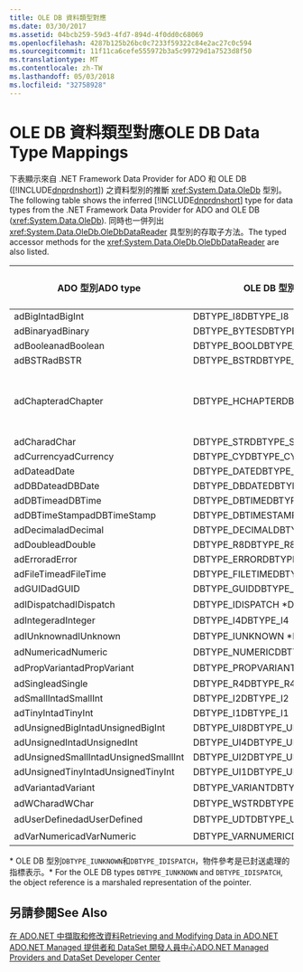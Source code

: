 ```yaml
---
title: OLE DB 資料類型對應
ms.date: 03/30/2017
ms.assetid: 04bcb259-59d3-4fd7-894d-4f0dd0c68069
ms.openlocfilehash: 4287b125b26bc0c7233f59322c84e2ac27c0c594
ms.sourcegitcommit: 11f11ca6cefe555972b3a5c99729d1a7523d8f50
ms.translationtype: MT
ms.contentlocale: zh-TW
ms.lasthandoff: 05/03/2018
ms.locfileid: "32758928"
---
```

# <a name="ole-db-data-type-mappings"></a><span data-ttu-id="7e44b-102">OLE DB 資料類型對應</span><span class="sxs-lookup"><span data-stu-id="7e44b-102">OLE DB Data Type Mappings</span></span>
<span data-ttu-id="7e44b-103">下表顯示來自 .NET Framework Data Provider for ADO 和 OLE DB ([!INCLUDE[dnprdnshort](../../../../includes/dnprdnshort-md.md)]) 之資料型別的推斷 <xref:System.Data.OleDb> 型別。</span><span class="sxs-lookup"><span data-stu-id="7e44b-103">The following table shows the inferred [!INCLUDE[dnprdnshort](../../../../includes/dnprdnshort-md.md)] type for data types from the .NET Framework Data Provider for ADO and OLE DB (<xref:System.Data.OleDb>).</span></span> <span data-ttu-id="7e44b-104">同時也一併列出 <xref:System.Data.OleDb.OleDbDataReader> 具型別的存取子方法。</span><span class="sxs-lookup"><span data-stu-id="7e44b-104">The typed accessor methods for the <xref:System.Data.OleDb.OleDbDataReader> are also listed.</span></span>  
  
|<span data-ttu-id="7e44b-105">ADO 型別</span><span class="sxs-lookup"><span data-stu-id="7e44b-105">ADO type</span></span>|<span data-ttu-id="7e44b-106">OLE DB 型別</span><span class="sxs-lookup"><span data-stu-id="7e44b-106">OLE DB type</span></span>|[!INCLUDE[dnprdnshort](../../../../includes/dnprdnshort-md.md)]<span data-ttu-id="7e44b-107"> 類型</span><span class="sxs-lookup"><span data-stu-id="7e44b-107"> type</span></span>|[!INCLUDE[dnprdnshort](../../../../includes/dnprdnshort-md.md)]<span data-ttu-id="7e44b-108"> 具型別的存取子</span><span class="sxs-lookup"><span data-stu-id="7e44b-108"> typed accessor</span></span>|  
|--------------|-----------------|----------------------------------------------------------------------|--------------------------------------------------------------------------------|  
|<span data-ttu-id="7e44b-109">adBigInt</span><span class="sxs-lookup"><span data-stu-id="7e44b-109">adBigInt</span></span>|<span data-ttu-id="7e44b-110">DBTYPE_I8</span><span class="sxs-lookup"><span data-stu-id="7e44b-110">DBTYPE_I8</span></span>|<span data-ttu-id="7e44b-111">Int64</span><span class="sxs-lookup"><span data-stu-id="7e44b-111">Int64</span></span>|<span data-ttu-id="7e44b-112">GetInt64()</span><span class="sxs-lookup"><span data-stu-id="7e44b-112">GetInt64()</span></span>|  
|<span data-ttu-id="7e44b-113">adBinary</span><span class="sxs-lookup"><span data-stu-id="7e44b-113">adBinary</span></span>|<span data-ttu-id="7e44b-114">DBTYPE_BYTES</span><span class="sxs-lookup"><span data-stu-id="7e44b-114">DBTYPE_BYTES</span></span>|<span data-ttu-id="7e44b-115">Byte[]</span><span class="sxs-lookup"><span data-stu-id="7e44b-115">Byte[]</span></span>|<span data-ttu-id="7e44b-116">GetBytes()</span><span class="sxs-lookup"><span data-stu-id="7e44b-116">GetBytes()</span></span>|  
|<span data-ttu-id="7e44b-117">adBoolean</span><span class="sxs-lookup"><span data-stu-id="7e44b-117">adBoolean</span></span>|<span data-ttu-id="7e44b-118">DBTYPE_BOOL</span><span class="sxs-lookup"><span data-stu-id="7e44b-118">DBTYPE_BOOL</span></span>|<span data-ttu-id="7e44b-119">Boolean</span><span class="sxs-lookup"><span data-stu-id="7e44b-119">Boolean</span></span>|<span data-ttu-id="7e44b-120">GetBoolean()</span><span class="sxs-lookup"><span data-stu-id="7e44b-120">GetBoolean()</span></span>|  
|<span data-ttu-id="7e44b-121">adBSTR</span><span class="sxs-lookup"><span data-stu-id="7e44b-121">adBSTR</span></span>|<span data-ttu-id="7e44b-122">DBTYPE_BSTR</span><span class="sxs-lookup"><span data-stu-id="7e44b-122">DBTYPE_BSTR</span></span>|<span data-ttu-id="7e44b-123">String</span><span class="sxs-lookup"><span data-stu-id="7e44b-123">String</span></span>|<span data-ttu-id="7e44b-124">GetString()</span><span class="sxs-lookup"><span data-stu-id="7e44b-124">GetString()</span></span>|  
|<span data-ttu-id="7e44b-125">adChapter</span><span class="sxs-lookup"><span data-stu-id="7e44b-125">adChapter</span></span>|<span data-ttu-id="7e44b-126">DBTYPE_HCHAPTER</span><span class="sxs-lookup"><span data-stu-id="7e44b-126">DBTYPE_HCHAPTER</span></span>|<span data-ttu-id="7e44b-127">透過 `DataReader` 支援。</span><span class="sxs-lookup"><span data-stu-id="7e44b-127">Supported through the `DataReader`.</span></span> <span data-ttu-id="7e44b-128">請參閱[使用 DataReader 擷取資料](../../../../docs/framework/data/adonet/retrieving-data-using-a-datareader.md)。</span><span class="sxs-lookup"><span data-stu-id="7e44b-128">See [Retrieving Data Using a DataReader](../../../../docs/framework/data/adonet/retrieving-data-using-a-datareader.md).</span></span>|<span data-ttu-id="7e44b-129">GetValue()</span><span class="sxs-lookup"><span data-stu-id="7e44b-129">GetValue()</span></span>|  
|<span data-ttu-id="7e44b-130">adChar</span><span class="sxs-lookup"><span data-stu-id="7e44b-130">adChar</span></span>|<span data-ttu-id="7e44b-131">DBTYPE_STR</span><span class="sxs-lookup"><span data-stu-id="7e44b-131">DBTYPE_STR</span></span>|<span data-ttu-id="7e44b-132">String</span><span class="sxs-lookup"><span data-stu-id="7e44b-132">String</span></span>|<span data-ttu-id="7e44b-133">GetString()</span><span class="sxs-lookup"><span data-stu-id="7e44b-133">GetString()</span></span>|  
|<span data-ttu-id="7e44b-134">adCurrency</span><span class="sxs-lookup"><span data-stu-id="7e44b-134">adCurrency</span></span>|<span data-ttu-id="7e44b-135">DBTYPE_CY</span><span class="sxs-lookup"><span data-stu-id="7e44b-135">DBTYPE_CY</span></span>|<span data-ttu-id="7e44b-136">Decimal</span><span class="sxs-lookup"><span data-stu-id="7e44b-136">Decimal</span></span>|<span data-ttu-id="7e44b-137">GetDecimal()</span><span class="sxs-lookup"><span data-stu-id="7e44b-137">GetDecimal()</span></span>|  
|<span data-ttu-id="7e44b-138">adDate</span><span class="sxs-lookup"><span data-stu-id="7e44b-138">adDate</span></span>|<span data-ttu-id="7e44b-139">DBTYPE_DATE</span><span class="sxs-lookup"><span data-stu-id="7e44b-139">DBTYPE_DATE</span></span>|<span data-ttu-id="7e44b-140">DateTime</span><span class="sxs-lookup"><span data-stu-id="7e44b-140">DateTime</span></span>|<span data-ttu-id="7e44b-141">GetDateTime()</span><span class="sxs-lookup"><span data-stu-id="7e44b-141">GetDateTime()</span></span>|  
|<span data-ttu-id="7e44b-142">adDBDate</span><span class="sxs-lookup"><span data-stu-id="7e44b-142">adDBDate</span></span>|<span data-ttu-id="7e44b-143">DBTYPE_DBDATE</span><span class="sxs-lookup"><span data-stu-id="7e44b-143">DBTYPE_DBDATE</span></span>|<span data-ttu-id="7e44b-144">DateTime</span><span class="sxs-lookup"><span data-stu-id="7e44b-144">DateTime</span></span>|<span data-ttu-id="7e44b-145">GetDateTime()</span><span class="sxs-lookup"><span data-stu-id="7e44b-145">GetDateTime()</span></span>|  
|<span data-ttu-id="7e44b-146">adDBTime</span><span class="sxs-lookup"><span data-stu-id="7e44b-146">adDBTime</span></span>|<span data-ttu-id="7e44b-147">DBTYPE_DBTIME</span><span class="sxs-lookup"><span data-stu-id="7e44b-147">DBTYPE_DBTIME</span></span>|<span data-ttu-id="7e44b-148">DateTime</span><span class="sxs-lookup"><span data-stu-id="7e44b-148">DateTime</span></span>|<span data-ttu-id="7e44b-149">GetDateTime()</span><span class="sxs-lookup"><span data-stu-id="7e44b-149">GetDateTime()</span></span>|  
|<span data-ttu-id="7e44b-150">adDBTimeStamp</span><span class="sxs-lookup"><span data-stu-id="7e44b-150">adDBTimeStamp</span></span>|<span data-ttu-id="7e44b-151">DBTYPE_DBTIMESTAMP</span><span class="sxs-lookup"><span data-stu-id="7e44b-151">DBTYPE_DBTIMESTAMP</span></span>|<span data-ttu-id="7e44b-152">DateTime</span><span class="sxs-lookup"><span data-stu-id="7e44b-152">DateTime</span></span>|<span data-ttu-id="7e44b-153">GetDateTime()</span><span class="sxs-lookup"><span data-stu-id="7e44b-153">GetDateTime()</span></span>|  
|<span data-ttu-id="7e44b-154">adDecimal</span><span class="sxs-lookup"><span data-stu-id="7e44b-154">adDecimal</span></span>|<span data-ttu-id="7e44b-155">DBTYPE_DECIMAL</span><span class="sxs-lookup"><span data-stu-id="7e44b-155">DBTYPE_DECIMAL</span></span>|<span data-ttu-id="7e44b-156">Decimal</span><span class="sxs-lookup"><span data-stu-id="7e44b-156">Decimal</span></span>|<span data-ttu-id="7e44b-157">GetDecimal()</span><span class="sxs-lookup"><span data-stu-id="7e44b-157">GetDecimal()</span></span>|  
|<span data-ttu-id="7e44b-158">adDouble</span><span class="sxs-lookup"><span data-stu-id="7e44b-158">adDouble</span></span>|<span data-ttu-id="7e44b-159">DBTYPE_R8</span><span class="sxs-lookup"><span data-stu-id="7e44b-159">DBTYPE_R8</span></span>|<span data-ttu-id="7e44b-160">Double</span><span class="sxs-lookup"><span data-stu-id="7e44b-160">Double</span></span>|<span data-ttu-id="7e44b-161">GetDouble()</span><span class="sxs-lookup"><span data-stu-id="7e44b-161">GetDouble()</span></span>|  
|<span data-ttu-id="7e44b-162">adError</span><span class="sxs-lookup"><span data-stu-id="7e44b-162">adError</span></span>|<span data-ttu-id="7e44b-163">DBTYPE_ERROR</span><span class="sxs-lookup"><span data-stu-id="7e44b-163">DBTYPE_ERROR</span></span>|<span data-ttu-id="7e44b-164">ExternalException</span><span class="sxs-lookup"><span data-stu-id="7e44b-164">ExternalException</span></span>|<span data-ttu-id="7e44b-165">GetValue()</span><span class="sxs-lookup"><span data-stu-id="7e44b-165">GetValue()</span></span>|  
|<span data-ttu-id="7e44b-166">adFileTime</span><span class="sxs-lookup"><span data-stu-id="7e44b-166">adFileTime</span></span>|<span data-ttu-id="7e44b-167">DBTYPE_FILETIME</span><span class="sxs-lookup"><span data-stu-id="7e44b-167">DBTYPE_FILETIME</span></span>|<span data-ttu-id="7e44b-168">DateTime</span><span class="sxs-lookup"><span data-stu-id="7e44b-168">DateTime</span></span>|<span data-ttu-id="7e44b-169">GetDateTime()</span><span class="sxs-lookup"><span data-stu-id="7e44b-169">GetDateTime()</span></span>|  
|<span data-ttu-id="7e44b-170">adGUID</span><span class="sxs-lookup"><span data-stu-id="7e44b-170">adGUID</span></span>|<span data-ttu-id="7e44b-171">DBTYPE_GUID</span><span class="sxs-lookup"><span data-stu-id="7e44b-171">DBTYPE_GUID</span></span>|<span data-ttu-id="7e44b-172">Guid</span><span class="sxs-lookup"><span data-stu-id="7e44b-172">Guid</span></span>|<span data-ttu-id="7e44b-173">GetGuid()</span><span class="sxs-lookup"><span data-stu-id="7e44b-173">GetGuid()</span></span>|  
|<span data-ttu-id="7e44b-174">adIDispatch</span><span class="sxs-lookup"><span data-stu-id="7e44b-174">adIDispatch</span></span>|<span data-ttu-id="7e44b-175">DBTYPE_IDISPATCH \*</span><span class="sxs-lookup"><span data-stu-id="7e44b-175">DBTYPE_IDISPATCH \*</span></span>|<span data-ttu-id="7e44b-176">物件</span><span class="sxs-lookup"><span data-stu-id="7e44b-176">Object</span></span>|<span data-ttu-id="7e44b-177">GetValue()</span><span class="sxs-lookup"><span data-stu-id="7e44b-177">GetValue()</span></span>|  
|<span data-ttu-id="7e44b-178">adInteger</span><span class="sxs-lookup"><span data-stu-id="7e44b-178">adInteger</span></span>|<span data-ttu-id="7e44b-179">DBTYPE_I4</span><span class="sxs-lookup"><span data-stu-id="7e44b-179">DBTYPE_I4</span></span>|<span data-ttu-id="7e44b-180">Int32</span><span class="sxs-lookup"><span data-stu-id="7e44b-180">Int32</span></span>|<span data-ttu-id="7e44b-181">GetInt32()</span><span class="sxs-lookup"><span data-stu-id="7e44b-181">GetInt32()</span></span>|  
|<span data-ttu-id="7e44b-182">adIUnknown</span><span class="sxs-lookup"><span data-stu-id="7e44b-182">adIUnknown</span></span>|<span data-ttu-id="7e44b-183">DBTYPE_IUNKNOWN \*</span><span class="sxs-lookup"><span data-stu-id="7e44b-183">DBTYPE_IUNKNOWN \*</span></span>|<span data-ttu-id="7e44b-184">物件</span><span class="sxs-lookup"><span data-stu-id="7e44b-184">Object</span></span>|<span data-ttu-id="7e44b-185">GetValue()</span><span class="sxs-lookup"><span data-stu-id="7e44b-185">GetValue()</span></span>|  
|<span data-ttu-id="7e44b-186">adNumeric</span><span class="sxs-lookup"><span data-stu-id="7e44b-186">adNumeric</span></span>|<span data-ttu-id="7e44b-187">DBTYPE_NUMERIC</span><span class="sxs-lookup"><span data-stu-id="7e44b-187">DBTYPE_NUMERIC</span></span>|<span data-ttu-id="7e44b-188">Decimal</span><span class="sxs-lookup"><span data-stu-id="7e44b-188">Decimal</span></span>|<span data-ttu-id="7e44b-189">GetDecimal()</span><span class="sxs-lookup"><span data-stu-id="7e44b-189">GetDecimal()</span></span>|  
|<span data-ttu-id="7e44b-190">adPropVariant</span><span class="sxs-lookup"><span data-stu-id="7e44b-190">adPropVariant</span></span>|<span data-ttu-id="7e44b-191">DBTYPE_PROPVARIANT</span><span class="sxs-lookup"><span data-stu-id="7e44b-191">DBTYPE_PROPVARIANT</span></span>|<span data-ttu-id="7e44b-192">物件</span><span class="sxs-lookup"><span data-stu-id="7e44b-192">Object</span></span>|<span data-ttu-id="7e44b-193">GetValue()</span><span class="sxs-lookup"><span data-stu-id="7e44b-193">GetValue()</span></span>|  
|<span data-ttu-id="7e44b-194">adSingle</span><span class="sxs-lookup"><span data-stu-id="7e44b-194">adSingle</span></span>|<span data-ttu-id="7e44b-195">DBTYPE_R4</span><span class="sxs-lookup"><span data-stu-id="7e44b-195">DBTYPE_R4</span></span>|<span data-ttu-id="7e44b-196">Single</span><span class="sxs-lookup"><span data-stu-id="7e44b-196">Single</span></span>|<span data-ttu-id="7e44b-197">GetFloat()</span><span class="sxs-lookup"><span data-stu-id="7e44b-197">GetFloat()</span></span>|  
|<span data-ttu-id="7e44b-198">adSmallInt</span><span class="sxs-lookup"><span data-stu-id="7e44b-198">adSmallInt</span></span>|<span data-ttu-id="7e44b-199">DBTYPE_I2</span><span class="sxs-lookup"><span data-stu-id="7e44b-199">DBTYPE_I2</span></span>|<span data-ttu-id="7e44b-200">Int16</span><span class="sxs-lookup"><span data-stu-id="7e44b-200">Int16</span></span>|<span data-ttu-id="7e44b-201">GetInt16()</span><span class="sxs-lookup"><span data-stu-id="7e44b-201">GetInt16()</span></span>|  
|<span data-ttu-id="7e44b-202">adTinyInt</span><span class="sxs-lookup"><span data-stu-id="7e44b-202">adTinyInt</span></span>|<span data-ttu-id="7e44b-203">DBTYPE_I1</span><span class="sxs-lookup"><span data-stu-id="7e44b-203">DBTYPE_I1</span></span>|<span data-ttu-id="7e44b-204">Byte</span><span class="sxs-lookup"><span data-stu-id="7e44b-204">Byte</span></span>|<span data-ttu-id="7e44b-205">GetByte()</span><span class="sxs-lookup"><span data-stu-id="7e44b-205">GetByte()</span></span>|  
|<span data-ttu-id="7e44b-206">adUnsignedBigInt</span><span class="sxs-lookup"><span data-stu-id="7e44b-206">adUnsignedBigInt</span></span>|<span data-ttu-id="7e44b-207">DBTYPE_UI8</span><span class="sxs-lookup"><span data-stu-id="7e44b-207">DBTYPE_UI8</span></span>|<span data-ttu-id="7e44b-208">UInt64</span><span class="sxs-lookup"><span data-stu-id="7e44b-208">UInt64</span></span>|<span data-ttu-id="7e44b-209">GetValue()</span><span class="sxs-lookup"><span data-stu-id="7e44b-209">GetValue()</span></span>|  
|<span data-ttu-id="7e44b-210">adUnsignedInt</span><span class="sxs-lookup"><span data-stu-id="7e44b-210">adUnsignedInt</span></span>|<span data-ttu-id="7e44b-211">DBTYPE_UI4</span><span class="sxs-lookup"><span data-stu-id="7e44b-211">DBTYPE_UI4</span></span>|<span data-ttu-id="7e44b-212">UInt32</span><span class="sxs-lookup"><span data-stu-id="7e44b-212">UInt32</span></span>|<span data-ttu-id="7e44b-213">GetValue()</span><span class="sxs-lookup"><span data-stu-id="7e44b-213">GetValue()</span></span>|  
|<span data-ttu-id="7e44b-214">adUnsignedSmallInt</span><span class="sxs-lookup"><span data-stu-id="7e44b-214">adUnsignedSmallInt</span></span>|<span data-ttu-id="7e44b-215">DBTYPE_UI2</span><span class="sxs-lookup"><span data-stu-id="7e44b-215">DBTYPE_UI2</span></span>|<span data-ttu-id="7e44b-216">UInt16</span><span class="sxs-lookup"><span data-stu-id="7e44b-216">UInt16</span></span>|<span data-ttu-id="7e44b-217">GetValue()</span><span class="sxs-lookup"><span data-stu-id="7e44b-217">GetValue()</span></span>|  
|<span data-ttu-id="7e44b-218">adUnsignedTinyInt</span><span class="sxs-lookup"><span data-stu-id="7e44b-218">adUnsignedTinyInt</span></span>|<span data-ttu-id="7e44b-219">DBTYPE_UI1</span><span class="sxs-lookup"><span data-stu-id="7e44b-219">DBTYPE_UI1</span></span>|<span data-ttu-id="7e44b-220">Byte</span><span class="sxs-lookup"><span data-stu-id="7e44b-220">Byte</span></span>|<span data-ttu-id="7e44b-221">GetByte()</span><span class="sxs-lookup"><span data-stu-id="7e44b-221">GetByte()</span></span>|  
|<span data-ttu-id="7e44b-222">adVariant</span><span class="sxs-lookup"><span data-stu-id="7e44b-222">adVariant</span></span>|<span data-ttu-id="7e44b-223">DBTYPE_VARIANT</span><span class="sxs-lookup"><span data-stu-id="7e44b-223">DBTYPE_VARIANT</span></span>|<span data-ttu-id="7e44b-224">物件</span><span class="sxs-lookup"><span data-stu-id="7e44b-224">Object</span></span>|<span data-ttu-id="7e44b-225">GetValue()</span><span class="sxs-lookup"><span data-stu-id="7e44b-225">GetValue()</span></span>|  
|<span data-ttu-id="7e44b-226">adWChar</span><span class="sxs-lookup"><span data-stu-id="7e44b-226">adWChar</span></span>|<span data-ttu-id="7e44b-227">DBTYPE_WSTR</span><span class="sxs-lookup"><span data-stu-id="7e44b-227">DBTYPE_WSTR</span></span>|<span data-ttu-id="7e44b-228">String</span><span class="sxs-lookup"><span data-stu-id="7e44b-228">String</span></span>|<span data-ttu-id="7e44b-229">GetString()</span><span class="sxs-lookup"><span data-stu-id="7e44b-229">GetString()</span></span>|  
|<span data-ttu-id="7e44b-230">adUserDefined</span><span class="sxs-lookup"><span data-stu-id="7e44b-230">adUserDefined</span></span>|<span data-ttu-id="7e44b-231">DBTYPE_UDT</span><span class="sxs-lookup"><span data-stu-id="7e44b-231">DBTYPE_UDT</span></span>|<span data-ttu-id="7e44b-232">不支援</span><span class="sxs-lookup"><span data-stu-id="7e44b-232">not supported</span></span>||  
|<span data-ttu-id="7e44b-233">adVarNumeric</span><span class="sxs-lookup"><span data-stu-id="7e44b-233">adVarNumeric</span></span>|<span data-ttu-id="7e44b-234">DBTYPE_VARNUMERIC</span><span class="sxs-lookup"><span data-stu-id="7e44b-234">DBTYPE_VARNUMERIC</span></span>|<span data-ttu-id="7e44b-235">不支援</span><span class="sxs-lookup"><span data-stu-id="7e44b-235">not supported</span></span>||  
  
 <span data-ttu-id="7e44b-236">\* OLE DB 型別`DBTYPE_IUNKNOWN`和`DBTYPE_IDISPATCH`，物件參考是已封送處理的指標表示。</span><span class="sxs-lookup"><span data-stu-id="7e44b-236">\* For the OLE DB types `DBTYPE_IUNKNOWN` and `DBTYPE_IDISPATCH`, the object reference is a marshaled representation of the pointer.</span></span>  
  
## <a name="see-also"></a><span data-ttu-id="7e44b-237">另請參閱</span><span class="sxs-lookup"><span data-stu-id="7e44b-237">See Also</span></span>  
 [<span data-ttu-id="7e44b-238">在 ADO.NET 中擷取和修改資料</span><span class="sxs-lookup"><span data-stu-id="7e44b-238">Retrieving and Modifying Data in ADO.NET</span></span>](../../../../docs/framework/data/adonet/retrieving-and-modifying-data.md)  
 [<span data-ttu-id="7e44b-239">ADO.NET Managed 提供者和 DataSet 開發人員中心</span><span class="sxs-lookup"><span data-stu-id="7e44b-239">ADO.NET Managed Providers and DataSet Developer Center</span></span>](http://go.microsoft.com/fwlink/?LinkId=217917)
